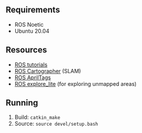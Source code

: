 ## Requirements
- ROS Noetic
- Ubuntu 20.04

## Resources
- [ROS tutorials](http://wiki.ros.org/ROS/Tutorials)
- [ROS Cartographer](https://google-cartographer-ros.readthedocs.io/en/latest/) (SLAM)
- [ROS AprilTags](http://wiki.ros.org/apriltag_ros)
- [ROS explore_lite](http://wiki.ros.org/explore_lite) (for exploring unmapped areas)

## Running
1. Build: `catkin_make`
2. Source: `source devel/setup.bash`